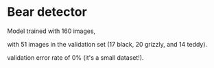 # Bear detector



Model trained with 160 images, 

with 51 images in the validation set (17 black, 20 grizzly, and 14 teddy).


validation error rate of 0% (it's a small dataset!).